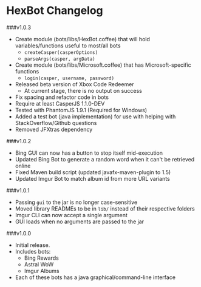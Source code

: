HexBot Changelog
==========

###v1.0.3
- Create module (bots/libs/HexBot.coffee) that will hold variables/functions useful to most/all bots
  - `createCasper(casperOptions)`
  - `parseArgs(casper, argData)`
- Create module (bots/libs/Microsoft.coffee) that has Microsoft-specific functions
  - `login(casper, username, password)`
- Released beta version of Xbox Code Redeemer
  - At current stage, there is no output on success
- Fix spacing and refactor code in bots
- Require at least CasperJS 1.1.0-DEV
- Tested with PhantomJS 1.9.1 (Required for Windows)
- Added a test bot (java implementation) for use with helping with StackOverflow/Github questions
- Removed JFXtras dependency

###v1.0.2
- Bing GUI can now has a button to stop itself mid-execution
- Updated Bing Bot to generate a random word when it can't be retrieved online
- Fixed Maven build script (updated javafx-maven-plugin to 1.5)
- Updated Imgur Bot to match album id from more URL variants

###v1.0.1
- Passing `gui` to the jar is no longer case-sensitive
- Moved library READMEs to be in `lib/` instead of their respective folders
- Imgur CLI can now accept a single argument
- GUI loads when no arguments are passed to the jar

###v1.0.0
- Initial release.
- Includes bots:
  - Bing Rewards
  - Astral WoW
  - Imgur Albums
- Each of these bots has a java graphical/command-line interface

